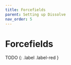 ```yaml
---
title: Forcefields
parent: Setting up Dissolve
nav_order: 5
---
```

# Forcefields

TODO
{: .label .label-red }
